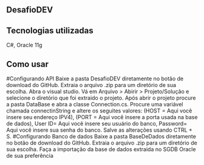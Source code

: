 ## DesafioDEV
## Tecnologias utilizadas
 C#, Oracle 11g
## Como usar
#Configurando API 
Baixe a pasta DesafioDEV diretamente no botão de download do GitHub.
Extraia o arquivo .zip para um diretório de sua escolha.
Abra o visual studio.
Vá em Arquivo > Abirir > Projeto/Solução e selecione o diretório que foi extraido o projeto.
Após abrir o projeto procure a pasta DataBase e abra a classe Connection.cs.
Procure uma variável chamada connectinString e altere os seguites valores:
  (HOST = Aqui você insere seu endereço IPV4),
  (PORT = Aqui você insere a porta usada na base de dados),
  User ID= Aqui você insere seu usuário do banco,
  Password= Aqui você insere sua senha do banco.
Salve as alterações usando CTRL + S.
#Configurando Banco de dados
Baixe a pasta BaseDeDados diretamente no botão de download do GitHub.
Extraia o arquivo .zip para um diretório de sua escolha.
Faça a importação da base de dados extraida no SGDB Oracle de sua preferência 

